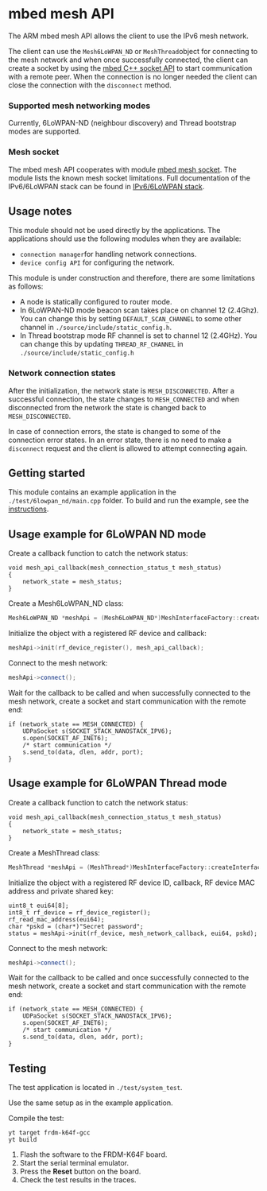 # mbed mesh API
The ARM mbed mesh API allows the client to use the IPv6 mesh network.

The client can use the `Mesh6LoWPAN_ND` or `MeshThread`object for connecting to the 
mesh network and when once successfully connected, the client can create a socket by 
using the [mbed C++ socket API](https://github.com/ARMmbed/sockets) to start 
communication with a remote peer. When the connection is no longer needed the client 
can close the connection with the `disconnect` method.

### Supported mesh networking modes
Currently, 6LoWPAN-ND (neighbour discovery) and Thread bootstrap modes are supported.

### Mesh socket
The mbed mesh API cooperates with module [mbed mesh socket](https://github.com/ARMmbed/sal-iface-6lowpan). 
The module lists the known mesh socket limitations. Full documentation of the IPv6/6LoWPAN 
stack can be found in [IPv6/6LoWPAN stack](https://github.com/ARMmbed/sal-stack-nanostack).

## Usage notes
This module should not be used directly by the applications. The applications should 
use the following modules when they are available:

* `connection manager`for handling network connections.
* `device config API` for configuring the network.

This module is under construction and therefore, there are some limitations as follows:

* A node is statically configured to router mode.
* In 6LoWPAN-ND mode beacon scan takes place on channel 12 (2.4Ghz). You can change 
 this by setting `DEFAULT_SCAN_CHANNEL` to some other channel in `./source/include/static_config.h`.
* In Thread bootstrap mode RF channel is set to channel 12 (2.4GHz). You can change
 this by updating `THREAD_RF_CHANNEL` in `./source/include/static_config.h`

### Network connection states
After the initialization, the network state is `MESH_DISCONNECTED`. After a successful connection, 
the state changes to `MESH_CONNECTED` and when disconnected from the network the 
state is changed back to `MESH_DISCONNECTED`.

In case of connection errors, the state is changed to some of the connection error 
states. In an error state, there is no need to make a `disconnect` request and the
client is allowed to attempt connecting again.

## Getting started
This module contains an example application in the `./test/6lowpan_nd/main.cpp` folder. 
To build and run the example, see the [instructions](https://github.com/ARMmbed/mbed-mesh-api/tree/master/test/6lowpan_nd).

## Usage example for 6LoWPAN ND mode

Create a callback function to catch the network status:
```
void mesh_api_callback(mesh_connection_status_t mesh_status)
{
    network_state = mesh_status;
}
```
Create a Mesh6LoWPAN_ND class:
```C++
Mesh6LoWPAN_ND *meshApi = (Mesh6LoWPAN_ND*)MeshInterfaceFactory::createInterface(MESH_TYPE_6LOWPAN_ND);
```
Initialize the object with a registered RF device and callback:
```C++
meshApi->init(rf_device_register(), mesh_api_callback);
```
Connect to the mesh network:
```C++
meshApi->connect();
```
Wait for the callback to be called and when successfully connected to the mesh network, create a socket and 
start communication with the remote end:
```
if (network_state == MESH_CONNECTED) {
    UDPaSocket s(SOCKET_STACK_NANOSTACK_IPV6);
    s.open(SOCKET_AF_INET6);
	/* start communication */
	s.send_to(data, dlen, addr, port);
}

```
## Usage example for 6LoWPAN Thread mode

Create a callback function to catch the network status:
```
void mesh_api_callback(mesh_connection_status_t mesh_status)
{
    network_state = mesh_status;
}
```
Create a MeshThread class:
```C++
MeshThread *meshApi = (MeshThread*)MeshInterfaceFactory::createInterface(MESH_TYPE_THREAD);
```
Initialize the object with a registered RF device ID, callback, RF device MAC address and private shared key:
```
uint8_t eui64[8];
int8_t rf_device = rf_device_register();
rf_read_mac_address(eui64);
char *pskd = (char*)"Secret password";
status = meshApi->init(rf_device, mesh_network_callback, eui64, pskd);
```
Connect to the mesh network:
```C++
meshApi->connect();
```
Wait for the callback to be called and once successfully connected to the mesh network, create a socket and 
start communication with the remote end:
```
if (network_state == MESH_CONNECTED) {
    UDPaSocket s(SOCKET_STACK_NANOSTACK_IPV6);
    s.open(SOCKET_AF_INET6);
	/* start communication */
	s.send_to(data, dlen, addr, port);
}

```

## Testing
The test application is located in `./test/system_test`.

Use the same setup as in the example application. 

Compile the test:
```
yt target frdm-k64f-gcc
yt build
```
1. Flash the software to the FRDM-K64F board.
2. Start the serial terminal emulator.
3. Press the **Reset** button on the board.
4. Check the test results in the traces.

